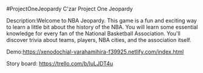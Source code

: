 #ProjectOneJeopardy
C'zar Project One Jeopardy

Description:Welcome to NBA Jeopardy. This game is a fun and exciting way to learn a little bit about the history of the NBA. You will learn some essential knowledge for every fan of the National Basketball Association. You'll discover trivia about teams, players, NBA cities, and the association itself.

Demo:https://xenodochial-varahamihira-f39925.netlify.com/index.html

Story board: https://trello.com/b/IuLJDT4u



